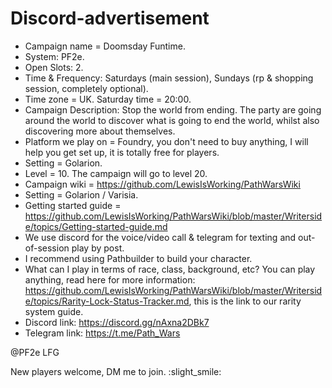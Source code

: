 # Discord-advertisement

- Campaign name = Doomsday Funtime.
- System: PF2e.
- Open Slots: 2.
- Time & Frequency: Saturdays (main session), Sundays (rp & shopping session, completely optional).
- Time zone = UK. Saturday time = 20:00.
- Campaign Description: Stop the world from ending.
  The party are going around the world to discover what is going to end the world, whilst also discovering more about themselves.
- Platform we play on = Foundry, you don't need to buy anything, I will help you get set up, it is totally free for 
  players.
- Setting = Golarion.
- Level = 10. The campaign will go to level 20.
- Campaign wiki = https://github.com/LewisIsWorking/PathWarsWiki
- Setting = Golarion / Varisia.
- Getting started guide = https://github.com/LewisIsWorking/PathWarsWiki/blob/master/Writerside/topics/Getting-started-guide.md
- We use discord for the voice/video call & telegram for texting and out-of-session play by post.
- I recommend using Pathbuilder to build your character.
- What can I play in terms of race, class, background, etc?
  You can play anything, read here for more information: 
  https://github.com/LewisIsWorking/PathWarsWiki/blob/master/Writerside/topics/Rarity-Lock-Status-Tracker.md, this 
  is the link to our rarity system guide. 
- Discord link: https://discord.gg/nAxna2DBk7
- Telegram link: https://t.me/Path_Wars

@PF2e LFG

New players welcome, DM me to join.
:slight_smile:
